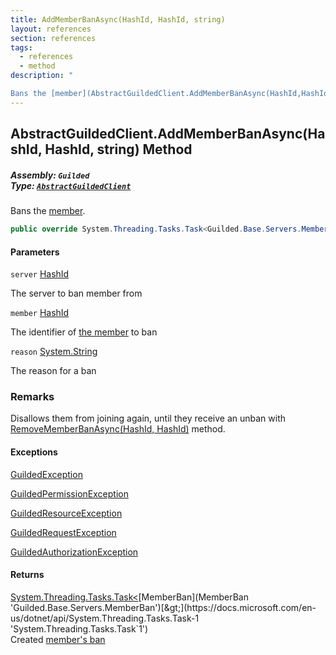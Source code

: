 ```yaml
---
title: AddMemberBanAsync(HashId, HashId, string)
layout: references
section: references
tags:
  - references
  - method
description: "

Bans the [member](AbstractGuildedClient.AddMemberBanAsync(HashId,HashId,string)#Guilded.AbstractGuildedClient.AddMemberBanAsync(Guilded.Base.HashId,Guilded.Base.HashId,string).member 'Guilded.AbstractGuildedClient.AddMemberBanAsync(Guilded.Base.HashId, Guilded.Base.HashId, string).member')."
---
```


## AbstractGuildedClient.AddMemberBanAsync(HashId, HashId, string) Method
##### **Assembly:** `Guilded`<br/>**Type:** [`AbstractGuildedClient`](AbstractGuildedClient 'Guilded.AbstractGuildedClient')

Bans the [member](AbstractGuildedClient.AddMemberBanAsync(HashId,HashId,string)#Guilded.AbstractGuildedClient.AddMemberBanAsync(Guilded.Base.HashId,Guilded.Base.HashId,string).member 'Guilded.AbstractGuildedClient.AddMemberBanAsync(Guilded.Base.HashId, Guilded.Base.HashId, string).member').

```csharp
public override System.Threading.Tasks.Task<Guilded.Base.Servers.MemberBan> AddMemberBanAsync(Guilded.Base.HashId server, Guilded.Base.HashId member, string? reason=null);
```
#### Parameters

<a name='Guilded.AbstractGuildedClient.AddMemberBanAsync(Guilded.Base.HashId,Guilded.Base.HashId,string).server'></a>

`server` [HashId](HashId 'Guilded.Base.HashId')

The server to ban member from

<a name='Guilded.AbstractGuildedClient.AddMemberBanAsync(Guilded.Base.HashId,Guilded.Base.HashId,string).member'></a>

`member` [HashId](HashId 'Guilded.Base.HashId')

The identifier of [the member](Member 'Guilded.Base.Servers.Member') to ban

<a name='Guilded.AbstractGuildedClient.AddMemberBanAsync(Guilded.Base.HashId,Guilded.Base.HashId,string).reason'></a>

`reason` [System.String](https://docs.microsoft.com/en-us/dotnet/api/System.String 'System.String')

The reason for a ban

### Remarks
  
Disallows them from joining again, until they receive an unban with [RemoveMemberBanAsync(HashId, HashId)](BaseGuildedClient.RemoveMemberBanAsync(HashId,HashId) 'Guilded.Base.BaseGuildedClient.RemoveMemberBanAsync(Guilded.Base.HashId,Guilded.Base.HashId)') method.

#### Exceptions

[GuildedException](GuildedException 'Guilded.Base.GuildedException')

[GuildedPermissionException](GuildedPermissionException 'Guilded.Base.GuildedPermissionException')

[GuildedResourceException](GuildedResourceException 'Guilded.Base.GuildedResourceException')

[GuildedRequestException](GuildedRequestException 'Guilded.Base.GuildedRequestException')

[GuildedAuthorizationException](GuildedAuthorizationException 'Guilded.Base.GuildedAuthorizationException')

#### Returns
[System.Threading.Tasks.Task&lt;](https://docs.microsoft.com/en-us/dotnet/api/System.Threading.Tasks.Task-1 'System.Threading.Tasks.Task`1')[MemberBan](MemberBan 'Guilded.Base.Servers.MemberBan')[&gt;](https://docs.microsoft.com/en-us/dotnet/api/System.Threading.Tasks.Task-1 'System.Threading.Tasks.Task`1')  
Created [member's ban](MemberBan 'Guilded.Base.Servers.MemberBan')